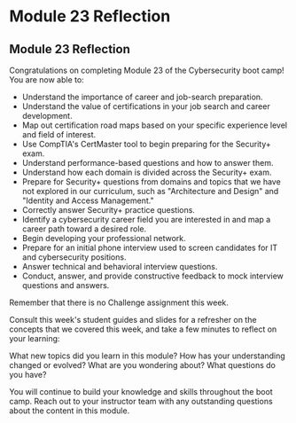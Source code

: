 # Module 23 Reflection

## Module 23 Reflection

Congratulations on completing Module 23 of the Cybersecurity boot camp! You are now able to:

- Understand the importance of career and job-search preparation. 
- Understand the value of certifications in your job search and career development. 
- Map out certification road maps based on your specific experience level and field of interest. 
- Use CompTIA's CertMaster tool to begin preparing for the Security+ exam. 
- Understand performance-based questions and how to answer them.
- Understand how each domain is divided across the Security+ exam.
- Prepare for Security+ questions from domains and topics that we have not explored in our curriculum, such as "Architecture and Design" and "Identity and Access Management."
- Correctly answer Security+ practice questions. 
- Identify a cybersecurity career field you are interested in and map a career path toward a desired role. 
- Begin developing your professional network. 
- Prepare for an initial phone interview used to screen candidates for IT and cybersecurity positions. 
- Answer technical and behavioral interview questions. 
- Conduct, answer, and provide constructive feedback to mock interview questions and answers. 

Remember that there is no Challenge assignment this week.

Consult this week's student guides and slides for a refresher on the concepts that we covered this week, and take a few minutes to reflect on your learning:

What new topics did you learn in this module? How has your understanding changed or evolved? What are you wondering about? What questions do you have?

You will continue to build your knowledge and skills throughout the boot camp. Reach out to your instructor team with any outstanding questions about the content in this module.
